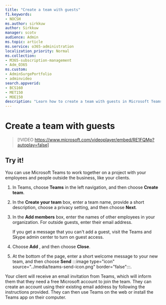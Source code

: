 ```yaml
---
title: "Create a team with guests"
f1.keywords:
- NOCSH
ms.author: sirkkuw
author: Sirkkuw
manager: scotv
audience: Admin
ms.topic: article
ms.service: o365-administration
localization_priority: Normal
ms.collection: 
- M365-subscription-management 
- Adm_O365
ms.custom: 
- AdminSurgePortfolio
- adminvideo
search.appverid:
- BCS160
- MET150
- MOE150
description: "Learn how to create a team with guests in Microsoft Teams."
---
```


# Create a team with guests

> [!VIDEO https://www.microsoft.com/videoplayer/embed/RE1FQMp?autoplay=false]

## Try it!

You can use Microsoft Teams to work together on a project with your employees and people outside the business, like your clients.

1. In Teams, choose  **Teams**  in the left navigation, and then choose  **Create team**.
2. In the  **Create your team**  box, enter a team name, provide a short description, choose a privacy setting, and then choose  **Next**.
3. In the  **Add members**  box, enter the names of other employees in your organization. For outside guests, enter their email address.

    If you get a message that you can't add a guest, visit the Teams and Skype admin center to turn on guest access.

1. Choose  **Add** , and then choose  **Close**.
2. At the bottom of the page, enter a short welcome message to your new team, and then choose  **Send**   :::image type="icon" source="../media/teams-send-icon.png" border="false":::.

Your client will receive an email invitation from Teams, which will inform them that they need a free Microsoft account to join the team. They can create an account using their existing email address by following the instructions provided. They can then use Teams on the web or install the Teams app on their computer.